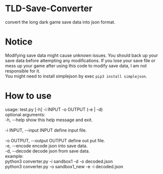 # TLD-Save-Converter
convert the long dark game save data into json format.

# Notice
Modifying save data might cause unknown issues. You should back up your save data before attempting any modifications. If you lose your save file or mess up your game after using this code to modify save data, I am not responsible for it.<br>
You might need to install simplejson by exec `pip3 install simplejson`.


# How to use
usage: test.py [-h] -i INPUT -o OUTPUT (-e | -d)  
optional arguments:<br> 
  -h, --help show this help message and exit.<br>  
  -i INPUT, --input INPUT define input file.<br>     
  -o OUTPUT, --output OUTPUT define out put file.<br> 
  -e, --encode encode json into save data.<br>
  -d, --decode decode json from save data.<br>
example:<br>
python3 converter.py -i sandbox1 -d -o decoded.json<br>
python3 converter.py -o sandbox1_new -e -i decoded.json<br>


